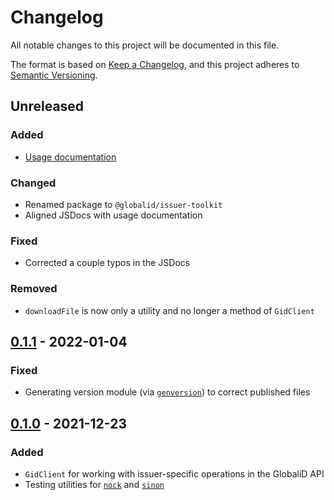 # Changelog

All notable changes to this project will be documented in this file.

The format is based on [Keep a Changelog](https://keepachangelog.com/en/1.0.0/),
and this project adheres to [Semantic Versioning](https://semver.org/spec/v2.0.0.html).

## Unreleased

### Added

- [Usage documentation](README.md#usage)

### Changed

- Renamed package to `@globalid/issuer-toolkit`
- Aligned JSDocs with usage documentation

### Fixed

- Corrected a couple typos in the JSDocs

### Removed

- `downloadFile` is now only a utility and no longer a method of `GidClient`

## [0.1.1] - 2022-01-04

### Fixed

- Generating version module (via [`genversion`](https://www.npmjs.com/package/genversion)) to correct published files

## [0.1.0] - 2021-12-23

### Added

- `GidClient` for working with issuer-specific operations in the GlobaliD API
- Testing utilities for [`nock`](https://www.npmjs.com/package/nock) and [`sinon`](https://sinonjs.org/)

[0.1.1]: https://gitlab.com/globalid/credentials-issuer/issuer-toolkit/-/compare/v0.1.0...v0.1.1
[0.1.0]: https://gitlab.com/globalid/credentials-issuer/issuer-toolkit/-/tags/v0.1.0
